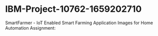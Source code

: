 # IBM-Project-10762-1659202710
SmartFarmer - IoT Enabled Smart Farming Application
Images for Home Automation Assignment:

